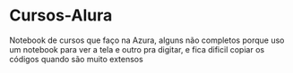 # Cursos-Alura
Notebook de cursos que faço na Azura, alguns não completos porque uso um notebook para ver a tela e outro pra digitar, e fica dificil copiar os códigos quando são muito extensos
